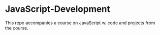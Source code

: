 # JavaScript-Development
This repo accompanies a course on JavaScript w. code and projects from the course.
